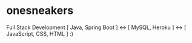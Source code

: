 # onesneakers
Full Stack Development [ Java, Spring Boot ] <-> [ MySQL, Heroku ] <-> [ JavaScript, CSS, HTML ] :)
